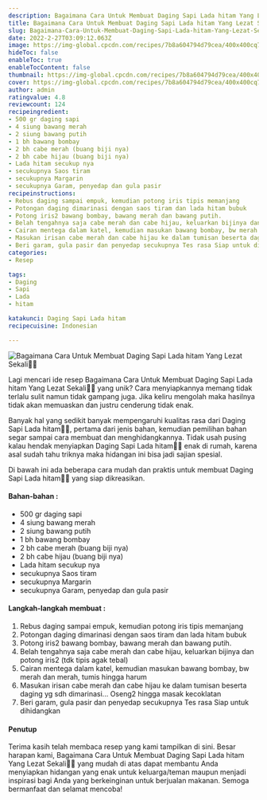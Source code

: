 ```yaml
---
description: Bagaimana Cara Untuk Membuat Daging Sapi Lada hitam Yang Lezat Sekali"
title: Bagaimana Cara Untuk Membuat Daging Sapi Lada hitam Yang Lezat Sekali
slug: Bagaimana-Cara-Untuk-Membuat-Daging-Sapi-Lada-hitam-Yang-Lezat-Sekali
date: 2022-2-27T03:09:12.063Z
image: https://img-global.cpcdn.com/recipes/7b8a604794d79cea/400x400cq70/photo.jpg
hideToc: false
enableToc: true
enableTocContent: false
thumbnail: https://img-global.cpcdn.com/recipes/7b8a604794d79cea/400x400cq70/photo.jpg
cover: https://img-global.cpcdn.com/recipes/7b8a604794d79cea/400x400cq70/photo.jpg
author: admin
ratingvalue: 4.8
reviewcount: 124
recipeingredient:
- 500 gr daging sapi
- 4 siung bawang merah
- 2 siung bawang putih
- 1 bh bawang bombay
- 2 bh cabe merah (buang biji nya)
- 2 bh cabe hijau (buang biji nya)
- Lada hitam secukup nya
- secukupnya Saos tiram
- secukupnya Margarin
- secukupnya Garam, penyedap dan gula pasir
recipeinstructions:
- Rebus daging sampai empuk, kemudian potong iris tipis memanjang
- Potongan daging dimarinasi dengan saos tiram dan lada hitam bubuk
- Potong iris2 bawang bombay, bawang merah dan bawang putih.
- Belah tengahnya saja cabe merah dan cabe hijau, keluarkan bijinya dan potong iris2 (tdk tipis agak tebal)
- Cairan mentega dalam katel, kemudian masukan bawang bombay, bw merah dan merah, tumis hingga harum
- Masukan irisan cabe merah dan cabe hijau ke dalam tumisan beserta daging yg sdh dimarinasi... Oseng2 hingga masak kecoklatan
- Beri garam, gula pasir dan penyedap secukupnya Tes rasa Siap untuk dihidangkan
categories:
- Resep

tags:
- Daging
- Sapi
- Lada
- hitam

katakunci: Daging Sapi Lada hitam
recipecuisine: Indonesian

---
```


![Bagaimana Cara Untuk Membuat Daging Sapi Lada hitam Yang Lezat Sekali👩‍🍳](https://img-global.cpcdn.com/recipes/7b8a604794d79cea/400x400cq70/photo.jpg)

Lagi mencari ide resep Bagaimana Cara Untuk Membuat Daging Sapi Lada hitam Yang Lezat Sekali👩‍🍳 yang unik? Cara menyiapkannya memang tidak terlalu sulit namun tidak gampang juga. Jika keliru mengolah maka hasilnya tidak akan memuaskan dan justru cenderung tidak enak.

Banyak hal yang sedikit banyak mempengaruhi kualitas rasa dari Daging Sapi Lada hitam👩‍🍳, pertama dari jenis bahan, kemudian pemilihan bahan segar sampai cara membuat dan menghidangkannya. Tidak usah pusing kalau hendak menyiapkan Daging Sapi Lada hitam👩‍🍳 enak di rumah, karena asal sudah tahu triknya maka hidangan ini bisa jadi sajian spesial.

Di bawah ini ada beberapa cara mudah dan praktis untuk membuat Daging Sapi Lada hitam👩‍🍳 yang siap dikreasikan.

<!--inarticleads1-->

#### Bahan-bahan :

- 500 gr daging sapi
- 4 siung bawang merah
- 2 siung bawang putih
- 1 bh bawang bombay
- 2 bh cabe merah (buang biji nya)
- 2 bh cabe hijau (buang biji nya)
- Lada hitam secukup nya
- secukupnya Saos tiram
- secukupnya Margarin
- secukupnya Garam, penyedap dan gula pasir

<!--inarticleads2-->

#### Langkah-langkah membuat :

1. Rebus daging sampai empuk, kemudian potong iris tipis memanjang
1. Potongan daging dimarinasi dengan saos tiram dan lada hitam bubuk
1. Potong iris2 bawang bombay, bawang merah dan bawang putih.
1. Belah tengahnya saja cabe merah dan cabe hijau, keluarkan bijinya dan potong iris2 (tdk tipis agak tebal)
1. Cairan mentega dalam katel, kemudian masukan bawang bombay, bw merah dan merah, tumis hingga harum
1. Masukan irisan cabe merah dan cabe hijau ke dalam tumisan beserta daging yg sdh dimarinasi... Oseng2 hingga masak kecoklatan
1. Beri garam, gula pasir dan penyedap secukupnya Tes rasa Siap untuk dihidangkan

#### Penutup

Terima kasih telah membaca resep yang kami tampilkan di sini. Besar harapan kami, Bagaimana Cara Untuk Membuat Daging Sapi Lada hitam Yang Lezat Sekali👩‍🍳 yang mudah di atas dapat membantu Anda menyiapkan hidangan yang enak untuk keluarga/teman maupun menjadi inspirasi bagi Anda yang berkeinginan untuk berjualan makanan. Semoga bermanfaat dan selamat mencoba!